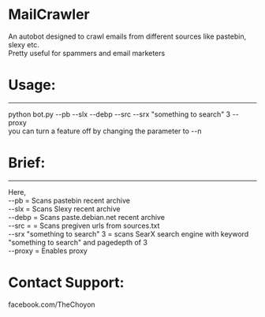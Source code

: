 # MailCrawler
An autobot designed to crawl emails from different sources like pastebin, slexy etc.<br>
Pretty useful for spammers and email marketers<br>
# Usage:
--------
python bot.py --pb --slx --debp --src --srx "something to search" 3 --proxy<br>
you can turn a feature off by changing the parameter to --n<br>
# Brief:
--------
Here,<br>
--pb = Scans pastebin recent archive<br>
--slx = Scans Slexy recent archive<br>
--debp = Scans paste.debian.net recent archive<br>
--src = = Scans pregiven urls from sources.txt<br>
--srx "something to search" 3 = scans SearX search engine with keyword "something to search" and pagedepth of 3<br>
--proxy = Enables proxy<br>
# Contact Support:
facebook.com/TheChoyon
